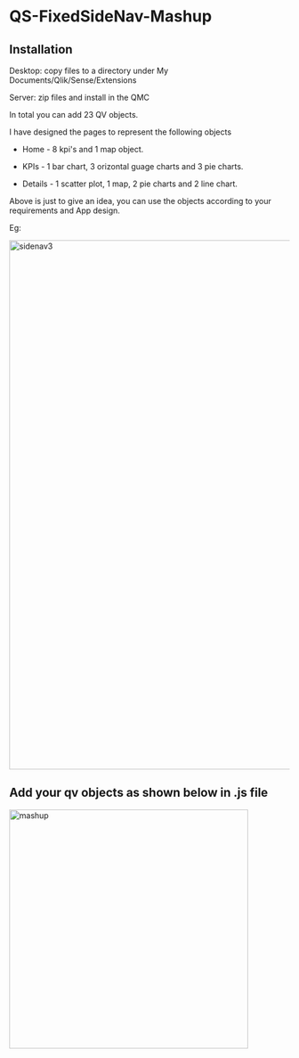 # QS-FixedSideNav-Mashup

## Installation

Desktop: copy files to a directory under My Documents/Qlik/Sense/Extensions

Server: zip files and install in the QMC


In total you can add 23 QV objects.

I have designed the pages to represent the following objects

* Home - 8 kpi's and 1 map object.

* KPIs - 1 bar chart, 3 orizontal guage charts and 3 pie charts.

* Details - 1 scatter plot, 1 map, 2 pie charts and 2 line chart.

Above is just to give an idea, you can use the objects according to your requirements and App design.

Eg:

<img width="950" alt="sidenav3" src="https://user-images.githubusercontent.com/45965007/50222457-37ed8e00-0390-11e9-88dd-1d6cdb538562.PNG">


## Add your qv objects as shown below in .js file

<img width="429" alt="mashup" src="https://user-images.githubusercontent.com/45965007/50148245-e40b7800-02af-11e9-91bf-4bbd36bb93b5.PNG">








